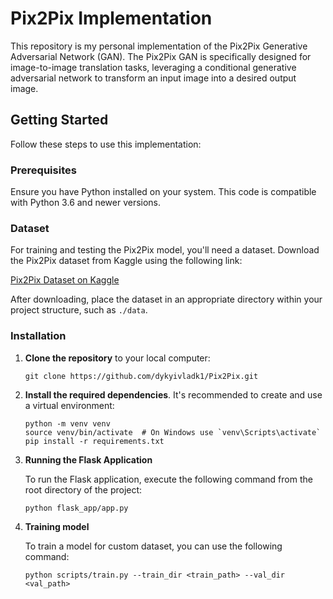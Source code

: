# Pix2Pix Implementation

This repository is my personal implementation of the Pix2Pix Generative Adversarial Network (GAN). The Pix2Pix GAN is specifically designed for image-to-image translation tasks, leveraging a conditional generative adversarial network to transform an input image into a desired output image.

## Getting Started

Follow these steps to use this implementation:

### Prerequisites

Ensure you have Python installed on your system. This code is compatible with Python 3.6 and newer versions.

### Dataset

For training and testing the Pix2Pix model, you'll need a dataset. Download the Pix2Pix dataset from Kaggle using the following link:

[Pix2Pix Dataset on Kaggle](https://www.kaggle.com/datasets/vikramtiwari/pix2pix-dataset)

After downloading, place the dataset in an appropriate directory within your project structure, such as `./data`.

### Installation

1. **Clone the repository** to your local computer:

    ```
    git clone https://github.com/dykyivladk1/Pix2Pix.git
    ```


2. **Install the required dependencies**. It's recommended to create and use a virtual environment:

    ```
    python -m venv venv
    source venv/bin/activate  # On Windows use `venv\Scripts\activate`
    pip install -r requirements.txt
    ```

3. **Running the Flask Application**

    To run the Flask application, execute the following command from the root directory of the project:

    ```
    python flask_app/app.py
    ```
4. **Training model**
   
   To train a model for custom dataset, you can use the following command:

   ```
   python scripts/train.py --train_dir <train_path> --val_dir <val_path>
   ```
